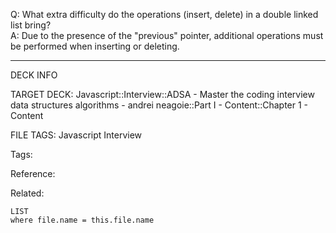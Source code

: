 Q: What extra difficulty do the operations (insert, delete) in a double linked list bring?  
A: Due to the presence of the "previous" pointer, additional operations must be performed when inserting or deleting.
<!--ID: 1690032123809-->

---

DECK INFO

TARGET DECK: Javascript::Interview::ADSA - Master the coding interview data structures algorithms - andrei neagoie::Part I - Content::Chapter 1 - Content

FILE TAGS: Javascript Interview

Tags:

Reference:

Related:

```dataview
LIST
where file.name = this.file.name
```
